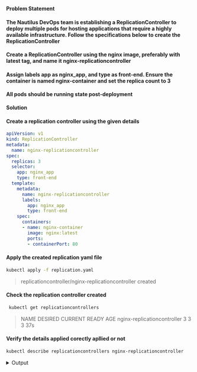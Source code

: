 **Problem Statement**

#### The Nautilus DevOps team is establishing a ReplicationController to deploy multiple pods for hosting applications that require a highly available infrastructure. Follow the specifications below to create the ReplicationController

#### Create a ReplicationController using the nginx image, preferably with latest tag, and name it nginx-replicationcontroller

#### Assign labels app as nginx_app, and type as front-end. Ensure the container is named nginx-container and set the replica count to 3

#### All pods should be running state post-deployment

**Solution**

#### Create a replication controller using the given details

```yaml
apiVersion: v1
kind: ReplicationController
metadata:
  name: nginx-replicationcontroller
spec:
  replicas: 3
  selector:
    app: nginx_app
    type: front-end
  template:
    metadata:
      name: nginx-replicationcontroller
      labels:
        app: nginx_app
        type: front-end
    spec:
      containers:
      - name: nginx-container
        image: nginx:latest
        ports:
        - containerPort: 80
```

#### Apply the created replication yaml file

```bash
kubectl apply -f replication.yaml 
```

> replicationcontroller/nginx-replicationcontroller created

#### Check the replication controller created

```bash
 kubectl get replicationcontrollers 
```

> NAME                          DESIRED   CURRENT   READY   AGE
> nginx-replicationcontroller   3         3         3       37s

#### Verify the details applied corectly apllied or not

```bash
kubectl describe replicationcontrollers nginx-replicationcontroller 
```

<details>
  <summary>Output</summary>
Name:         nginx-replicationcontroller
Namespace:    default
Selector:     app=nginx_app,type=front-end
Labels:       app=nginx_app
              type=front-end
Annotations:  <none>
Replicas:     3 current / 3 desired
Pods Status:  3 Running / 0 Waiting / 0 Succeeded / 0 Failed
Pod Template:
  Labels:  app=nginx_app
           type=front-end
  Containers:
   nginx-container:
    Image:         nginx:latest
    Port:          80/TCP
    Host Port:     0/TCP
    Environment:   <none>
    Mounts:        <none>
  Volumes:         <none>
  Node-Selectors:  <none>
  Tolerations:     <none>
Events:
  Type    Reason            Age   From                    Message
  ----    ------            ----  ----                    -------
  Normal  SuccessfulCreate  51s   replication-controller  Created pod: nginx-replicationcontroller-ccmzz
  Normal  SuccessfulCreate  51s   replication-controller  Created pod: nginx-replicationcontroller-5xnrp
  Normal  SuccessfulCreate  51s   replication-controller  Created pod: nginx-replicationcontroller-l6z6p
</details>
